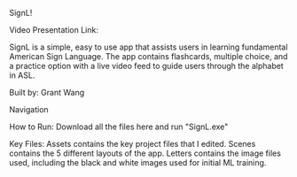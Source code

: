 SignL!

Video Presentation Link:

SignL is a simple, easy to use app that assists users in learning fundamental American Sign Language. 
The app contains flashcards, multiple choice, and a practice option with a live video feed to guide users through the alphabet in ASL.

Built by: Grant Wang

Navigation

How to Run:
Download all the files here and run "SignL.exe"

Key Files:
Assets contains the key project files that I edited.
Scenes contains the 5 different layouts of the app.
Letters contains the image files used, including the black and white images used for initial ML training.


